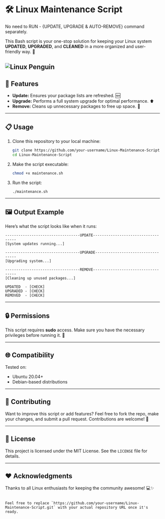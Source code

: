 # 🛠️ Linux Maintenance Script
No need to RUN - {UPDATE, UPGRADE &amp; AUTO-REMOVE} command separately.

This Bash script is your one-stop solution for keeping your Linux system **UPDATED**, **UPGRADED**, and **CLEANED** in a more organized and user-friendly way. 🚀

![Linux Penguin](https://i.giphy.com/media/v1.Y2lkPTc5MGI3NjExdmNjZGRhZGtzajFoYTd4dWRjaDg4NXJkZm9yczE4OWNxcTZ4dWhubCZlcD12MV9pbnRlcm5hbF9naWZfYnlfaWQmY3Q9Zw/UGWpLb1b4KddktMz0y/giphy.gif)
---

## 🌟 Features

- **Update:** Ensures your package lists are refreshed. 🆕  
- **Upgrade:** Performs a full system upgrade for optimal performance. ⬆️  
- **Remove:** Cleans up unnecessary packages to free up space. 🧹  

---

## 📋 Usage

1. Clone this repository to your local machine:  
   ```bash
   git clone https://github.com/your-username/Linux-Maintenance-Script.git
   cd Linux-Maintenance-Script
   ```

2. Make the script executable:  
   ```bash
   chmod +x maintenance.sh
   ```

3. Run the script:  
   ```bash
   ./maintenance.sh
   ```

---

## 🖼️ Output Example

Here’s what the script looks like when it runs:

```text
----------------------------------UPDATE-----------------------------------
[System updates running...]

----------------------------------UPGRADE----------------------------------
[Upgrading system...]

----------------------------------REMOVE-----------------------------------
[Cleaning up unused packages...]

UPDATED  - [CHECK]
UPGRADED - [CHECK]
REMOVED  - [CHECK]
```

---

## 🔒 Permissions

This script requires **sudo** access. Make sure you have the necessary privileges before running it. 🔐

---

## 🌐 Compatibility

Tested on:  
- Ubuntu 20.04+  
- Debian-based distributions  

---

## 🤝 Contributing

Want to improve this script or add features? Feel free to fork the repo, make your changes, and submit a pull request. Contributions are welcome! 🎉

---

## 📝 License

This project is licensed under the MIT License. See the `LICENSE` file for details.

---

## ❤️ Acknowledgments

Thanks to all Linux enthusiasts for keeping the community awesome! 💻✨
```

Feel free to replace `https://github.com/your-username/Linux-Maintenance-Script.git` with your actual repository URL once it's ready.
